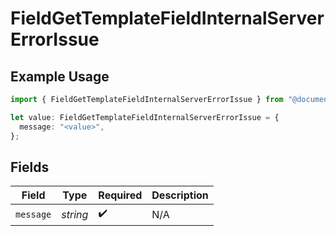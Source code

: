 # FieldGetTemplateFieldInternalServerErrorIssue

## Example Usage

```typescript
import { FieldGetTemplateFieldInternalServerErrorIssue } from "@documenso/sdk-typescript/models/errors";

let value: FieldGetTemplateFieldInternalServerErrorIssue = {
  message: "<value>",
};
```

## Fields

| Field              | Type               | Required           | Description        |
| ------------------ | ------------------ | ------------------ | ------------------ |
| `message`          | *string*           | :heavy_check_mark: | N/A                |